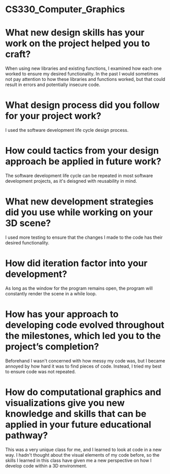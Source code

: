 # CS330_Computer_Graphics
# What new design skills has your work on the project helped you to craft?
When using new libraries and existing functions, I examined how each one worked to ensure my desired functionality. In the past I would sometimes not pay attention to how these libraries and functions worked, but that could result in errors and potentially insecure code.
# What design process did you follow for your project work?
I used the software development life cycle design process.
# How could tactics from your design approach be applied in future work?
The software development life cycle can be repeated in most software development projects, as it's deisgned with reusability in mind. 
# What new development strategies did you use while working on your 3D scene?
I used more testing to ensure that the changes I made to the code has their desired functionality.
# How did iteration factor into your development?
As long as the window for the program remains open, the program will constantly render the scene in a while loop.
# How has your approach to developing code evolved throughout the milestones, which led you to the project’s completion?
Beforehand I wasn't concerned with how messy my code was, but I became annoyed by how hard it was to find pieces of code. Instead, I tried my best to ensure code was not repeated.
# How do computational graphics and visualizations give you new knowledge and skills that can be applied in your future educational pathway?
This was a very unique class for me, and I learned to look at code in a new way. I hadn't thought about the visual elements of my code before, so the skills I learned in this class have given me a new perspective on how I develop code within a 3D environment.
